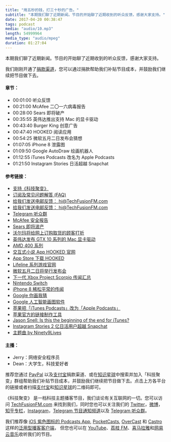 ```yaml
---
title: "用五秒的钱，打三十秒的广告。"
subtitle: "本期我们聊了近期新闻。节目的开始聊了近期收到的听众反馈，感谢大家支持。"
date: 2017-04-20 00:38:47
tags: podcast
media: "audio/10.mp3"
length: 54999964 
media_type: "audio/mpeg"
duration: 01:27:04
---
```


本期我们聊了近期新闻。节目的开始聊了近期收到的听众反馈，感谢大家支持。

我们刚刚开通了[捐款渠道](https://techfusionfm.com/donate)，您可以通过捐款帮助我们补贴节目成本，并鼓励我们继续把节目做下去。

#### 章节：

- 00:01:00 听众反馈
- 00:21:00 McAfee 二〇一六病毒报告
- 00:28:00 Sears 即将破产
- 00:35:55 英伟达推出支持 Mac 的显卡驱动
- 00:43:40 Burger King 创意广告
- 00:47:40 HOOKED 阅读应用
- 00:54:25 微软五月二日发布会猜想 
- 01:07:05 iPhone 8 泄露图
- 01:09:50 Google AutoDraw 绘画机器人
- 01:12:55 iTunes Podcasts 改名为 Apple Podcasts
- 01:21:50 Instagram Stories 日活超越 Snapchat 

#### 参考链接：

- [支持《科技聚变》](https://techfusionfm.com/donate)
- [订阅及常见问题解答 (FAQ)](https://techfusionfm.com/faq)
- [给我们发送电邮反馈： hi@TechFusionFM.com](mailto:hi@techfusionfm.com)
- [给我们发送电邮反馈： hi@TechFusionFM.com](mailto:hi@techfusionfm.com)
- [Telegram 听众群](https://telegram.me/TechFusionChat)
- [McAfee 安全报告](https://www.mcafee.com/us/resources/reports/rp-quarterly-threats-mar-2017.pdf)
- [Sears 即将波产](http://fortune.com/2017/03/21/sears-bankruptcy/)
- [沃尔玛将给网上订购取货的顾客打折](https://www.recode.net/2017/4/12/15264220/walmart-pickup-in-store-discount-online-orders)
- [英伟达发布 GTX 10 系列的 Mac 显卡驱动](https://9to5mac.com/2017/04/11/nvidia-releases-pascal-web-drivers-mac-os-gtx-10-series-cards/)
- [AMD 400 系列](http://www.amd.com/en-us/press-releases/Pages/radeon-pro-400-2016oct27.aspx)
- [交互式小说 App HOOKED 官网](http://www.hooked.co)
- [App Store 下载 HOOKED](https://itunes.apple.com/us/app/hooked-0-0/id1024818709?ls=1&mt=8)
- [Lifeline 系列游戏官网](http://www.bigfishgames.com/daily/3mingames/lifeline/)
- [微软五月二日将举行发布会](http://www.theverge.com/2017/4/12/15241576/microsoft-hardware-event-may-2nd-new-york-city)
- [下一代 Xbox Project Scorpio 传闻汇总](http://www.techradar.com/news/gaming/project-scorpio-release-date-news-and-features-everything-we-know-about-microsoft-s-4k-ready-xbox-1323455)
- [Nintendo Switch](http://www.nintendo.com/switch/)
- [iPhone 8 稀松平常的传闻](http://appleinsider.com/articles/17/04/13/no-apple-wont-move-the-home-button-and-touch-id-to-the-back-of-the-iphone-8)
- [Google 你画我猜](https://quickdraw.withgoogle.com)
- [Google 人工智能画图软件](https://aiexperiments.withgoogle.com/autodraw)
- [苹果把「iTunes Podcasts」改为「Apple Podcasts」](https://9to5mac.com/2017/04/13/apple-rebrands-itunes-podcasts-apple-podcasts/)
- [苹果官方的链接制作工具](https://linkmaker.itunes.apple.com/en-us/details/1202658654?country=cn&mediaType=podcasts&term=techfusion)
- [Jason Snell: Is this the beginning of the end for iTunes?](https://sixcolors.com/post/2017/04/is-this-the-beginning-of-the-end-for-itunes/)
- [Instagram Stories 2 亿日活用户超越 Snapchat](http://www.theverge.com/2017/4/13/15279266/instagram-stories-facebook-200-million-users-snapchat-clone)
- [主题曲 by Ninety9Lives](http://99l.tv/BleedingThroughYU)

#### 主播：

- Jerry：网络安全程序员
- Dean：大学生，科技爱好者

推荐您通过 [PayPal](https://paypal.me/techfusionfm/5) 以及[支付宝](HTTPS://QR.ALIPAY.COM/FKX09288AJOENI0MVZXM12)捐款渠道、或在[知识星球](https://www.xiaomiquan.com)中搜索并加入「科技聚变」群组帮助我们补贴节目成本，并鼓励我们继续把节目做下去。点击上方各平台的链接或者扫描[支付宝](https://techfusionfm.com/images/QR.JPG)和[知识星球](https://t.zsxq.com/IEmEM3f)的二维码即可。

《科技聚变》 是一档科技主题播客节目，我们谈论有关互联网的一切。您可以访问 [TechFusionFM.com](https://TechFusionFM.com) 来找到我们，同时您也可以关注我们的 [Twitter](http://twitter.com/TechFusionFM)，[微博](http://weibo.com/TechFusionFM)，[知乎专栏](https://zhuanlan.zhihu.com/TechFusion)，[Instagram](http://instagram.com/TechFusionFM)，[Telegram 节目通知频道](https://t.me/TechFusionFM)以及 [Telegram 听众群](https://t.me/TechFusionChat)。

我们推荐像 [iOS 紫色图标的 Podcasts App](https://itunes.apple.com/cn/podcast/id1202658654), [PocketCasts](http://pca.st/podcast/28fcd200-cc7c-0134-10da-25324e2a541d), [OverCast](https://overcast.fm) 和 [Castro](http://supertop.co/castro/) 这样的[泛用型播客客户端](https://techfusionfm.com/faq)， 但您也可以在 [YouTube](https://www.youtube.com/channel/UC6uvHf21Tjm5lepw6P2Ki-Q)、[荔枝 FM](https://www.lizhi.fm/1494013/)、[喜马拉雅](http://www.ximalaya.com/72456289/album/6648521)和[网易云音乐](http://music.163.com/#/djradio?id=347498120)收听我们的节目。
